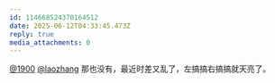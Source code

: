 ```yaml
---
id: 114668524370164512
date: 2025-06-12T04:33:45.473Z
reply: true
media_attachments: 0
---
```


[@1900](https://social.1900.live/@1900) [@laozhang](https://suo.si/@laozhang) 那也没有，最近时差又乱了，左搞搞右搞搞就天亮了。

